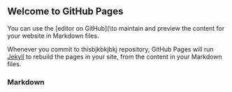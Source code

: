 ## Welcome to GitHub Pages

You can use the [editor on GitHub](\to maintain and preview the content for your website in Markdown files.

Whenever you commit to thisbjkbkjbkj repository, GitHub Pages will run [Jekyll](https://jekyllrb.com/) to rebuild the pages in your site, from the content in your Markdown files.

### Markdown

